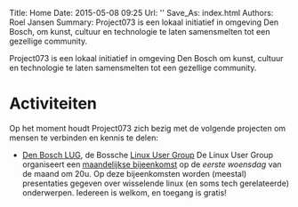 Title: Home
Date: 2015-05-08 09:25
Url: ''
Save_As: index.html
Authors: Roel Jansen
Summary: Project073 is een lokaal initiatief in omgeving Den Bosch, om kunst, cultuur en technologie te laten samensmelten tot een gezellige community.

Project073 is een lokaal initiatief in omgeving Den Bosch om kunst, cultuur en technologie te laten samensmelten tot een gezellige community.

# Activiteiten

Op het moment houdt Project073 zich bezig met de volgende projecten om mensen te verbinden en kennis te delen:

* [Den Bosch LUG](http://lug.project073.nl), de Bossche [Linux User Group](http://nl.wikipedia.org/wiki/Linux_Users_Group)
  De Linux User Group organiseert een [maandelijkse bijeenkomst](http://lug.project073.nl/blog/category/bijeenkomsten/) op de _eerste woensdag_
   van de maand om 20u.
   Op deze bijeenkomsten worden (meestal) presentaties gegeven over wisselende
   linux (en soms tech gerelateerde) onderwerpen.
   Iedereen is welkom, en toegang is gratis!

